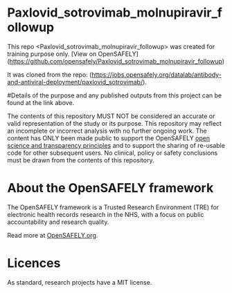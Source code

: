 # Paxlovid_sotrovimab_molnupiravir_followup

This repo <Paxlovid_sotrovimab_molnupiravir_followup> was created for training purpose only. 
[View on OpenSAFELY] (https://github.com/opensafely/Paxlovid_sotrovimab_molnupiravir_followup) 

It was cloned from the repo:<Paxlovid-and-sotrovimab> (https://jobs.opensafely.org/datalab/antibody-and-antiviral-deployment/paxlovid_sotrovimab/). 


#Details of the purpose and any published outputs from this project can be found at the link above.

The contents of this repository MUST NOT be considered an accurate or valid representation of the study or its purpose. 
This repository may reflect an incomplete or incorrect analysis with no further ongoing work.
The content has ONLY been made public to support the OpenSAFELY [open science and transparency principles](https://www.opensafely.org/about/#contributing-to-best-practice-around-open-science) and to support the sharing of re-usable code for other subsequent users.
No clinical, policy or safety conclusions must be drawn from the contents of this repository.

# About the OpenSAFELY framework

The OpenSAFELY framework is a Trusted Research Environment (TRE) for electronic
health records research in the NHS, with a focus on public accountability and
research quality.

Read more at [OpenSAFELY.org](https://opensafely.org).

# Licences
As standard, research projects have a MIT license. 
